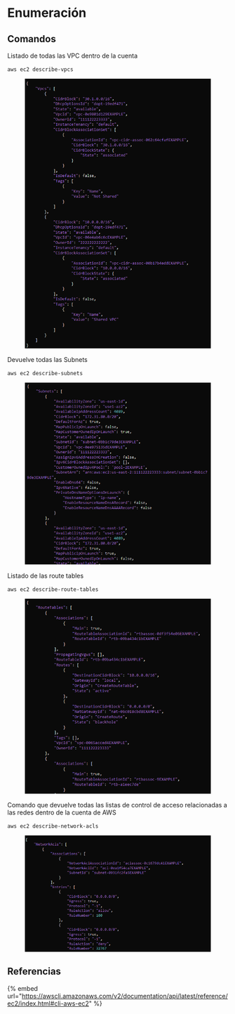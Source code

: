 # Enumeración

## Comandos

Listado de todas las VPC dentro de la cuenta

```
aws ec2 describe-vpcs
```

<figure><img src="../../.gitbook/assets/image (3) (1).png" alt=""><figcaption></figcaption></figure>

Devuelve todas las Subnets

```
aws ec2 describe-subnets
```

<figure><img src="../../.gitbook/assets/image (2) (1).png" alt=""><figcaption></figcaption></figure>

Listado de las route tables

```
aws ec2 describe-route-tables
```

<figure><img src="../../.gitbook/assets/image (1) (1).png" alt=""><figcaption></figcaption></figure>

Comando que devuelve todas las listas de control de acceso relacionadas a las redes dentro de la cuenta de AWS

```
aws ec2 describe-network-acls
```

<figure><img src="../../.gitbook/assets/image (7).png" alt=""><figcaption></figcaption></figure>







## Referencias

{% embed url="https://awscli.amazonaws.com/v2/documentation/api/latest/reference/ec2/index.html#cli-aws-ec2" %}
